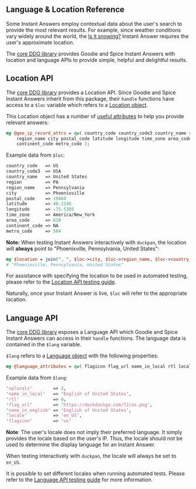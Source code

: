 ## Language & Location Reference

Some Instant Answers employ contextual data about the user's search to provide the most relevant results. For example, since weather conditions vary widely around the world, the [Is it snowing?](https://github.com/duckduckgo/zeroclickinfo-spice/blob/master/lib/DDG/Spice/Snow.pm) Instant Answer requires the user's approximate location.

The [core DDG library](https://github.com/duckduckgo/duckduckgo) provides Goodie and Spice Instant Answers with location and language APIs to provide simple, helpful and delightful results.

## Location API

The [core DDG library](https://github.com/duckduckgo/duckduckgo) provides a Location API. Since Goodie and Spice Instant Answers inherit from this package, their `handle` functions have access to a `$loc` variable which refers to a [Location object](https://github.com/duckduckgo/duckduckgo/blob/master/lib/DDG/Location.pm).

This Location object has a number of [useful attributes](https://github.com/duckduckgo/duckduckgo/blob/master/lib/DDG/Location.pm#L6) to help you provide relevant answers:

```perl
my @geo_ip_record_attrs = qw( country_code country_code3 country_name region
    region_name city postal_code latitude longitude time_zone area_code
    continent_code metro_code );
```

Example data from `$loc`:

```perl
country_code   => US
country_code3  => USA
country_name   => United States
region         => PA
region_name    => Pennsylvania
city           => Phoenixville
postal_code    => 19460
latitude       => 40.1246
longitude      => -75.5385
time_zone      => America/New_York
area_code      => 610
continent_code => NA
metro_code     => 504
```

**Note:** When testing Instant Answers interactively with `duckpan`, the location will **always** point to "Phoenixville, Pennsylvania, United States":

```perl
my $location = join(", ", $loc->city, $loc->region_name, $loc->country_name);
# "Phoenixville, Pennsylvania, United States"
```

For assistance with specifying the location to be used in automated testing, please refer to the [Location API testing guide](http://docs.duckduckhack.com/testing-reference/testing-location-language-apis.html).

Naturally, once your Instant Answer is live, `$loc` will refer to the appropriate location.

## Language API

The [core DDG library](https://github.com/duckduckgo/duckduckgo) exposes a Language API which Goodie and Spice Instant Answers can access in their `handle` functions. The language data is contained in the `$lang` variable.

<!-- /summary -->

`$lang` refers to a [Language object](https://github.com/duckduckgo/duckduckgo/blob/master/lib/DDG/Language.pm) with the following properties:

```perl
my @language_attributes = qw( flagicon flag_url name_in_local rtl locale nplurals name_in_english);
```

Example data from `$lang`:

```perl
'nplurals'        => 2,
'name_in_local'   => 'English of United States',
'rtl'             => 0,
'flag_url'        => 'https://duckduckgo.com/f2/us.png',
'name_in_english' => 'English of United States',
'locale'          => 'en_US',
'flagicon'        => 'us'
```

**Note**: The user's locale does not imply their preferred language. It simply provides the locale based on the user's IP. Thus, the locale should not be used to determine the display language for an Instant Answer.

When testing interactively with `duckpan`, the locale will always be set to `en_US`.

It is possible to set different locales when running automated tests. Please refer to the [Language API testing guide](http://docs.duckduckhack.com/testing-reference/testing-location-language-apis.html) for more information.
